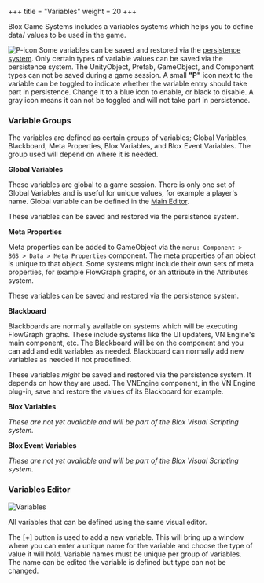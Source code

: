 +++
title = "Variables"
weight = 20
+++

Blox Game Systems includes a variables systems which helps you to define data/ values to be used in the game.

![P-icon](/images/vars/01.png?classes=inline,border) Some variables can be saved and restored via the [persistence system](/bgs/bgs-mained/bgs-mained-main/#persistence). Only certain types of variable values can be saved via the persistence system. The UnityObject, Prefab, GameObject, and Component types can not be saved during a game session. A small **"P"** icon next to the variable can be toggled to indicate whether the variable entry should take part in persistence. Change it to a blue icon to enable, or black to disable. A gray icon means it can not be toggled and will not take part in persistence.

### Variable Groups

The variables are defined as certain groups of variables; Global Variables, Blackboard, Meta Properties, Blox Variables, and Blox Event Variables. The group used will depend on where it is needed.

**Global Variables**

These variables are global to a game session. There is only one set of Global Variables and is useful for unique values, for example a player's name. Global variable can be defined in the [Main Editor](/bgs/bgs-mained/bgs-mained-main/#global-variables).

These variables can be saved and restored via the persistence system.

**Meta Properties**

Meta properties can be added to GameObject via the `menu: Component > BGS > Data > Meta Properties` component. The meta properties of an object is unique to that object. Some systems might include their own sets of meta properties, for example FlowGraph graphs, or an attribute in the Attributes system.

These variables can be saved and restored via the persistence system.

**Blackboard**

Blackboards are normally available on systems which will be executing FlowGraph graphs. These include systems like the UI updaters, VN Engine's main component, etc. The Blackboard will be on the component and you can add and edit variables as needed. Blackboard can normally add new variables as needed if not predefined.

These variables *might* be saved and restored via the persistence system. It depends on how they are used. The VNEngine component, in the VN Engine plug-in, save and restore the values of its Blackboard for example.

**Blox Variables**

_These are not yet available and will be part of the Blox Visual Scripting system._

**Blox Event Variables**

_These are not yet available and will be part of the Blox Visual Scripting system._

### Variables Editor

![Variables](/images/vars/00.png?height=100px&classes=border,shadow)

All variables that can be defined using the same visual editor. 

The [+] button is used to add a new variable. This will bring up a window where you can enter a unique name for the variable and choose the type of value it will hold. Variable names must be unique per group of variables. The name can be edited the variable is defined but type can not be changed.

